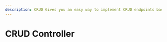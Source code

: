 ```yaml
---
description: CRUD Gives you an easy way to implement CRUD endpoints based on an ORM model.
---
```


# CRUD Controller

